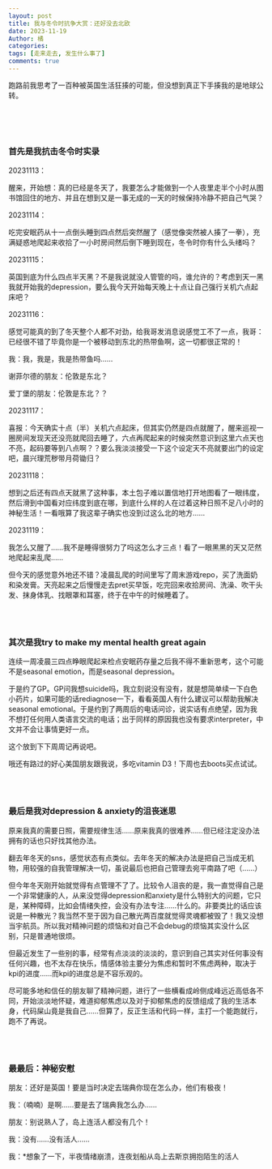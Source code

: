 ```yaml
---
layout: post
title: 我与冬令时抗争大赏：还好没去北欧
date: 2023-11-19
Author: 橘
categories: 
tags: [走来走去, 发生什么事了]
comments: true
---
```




跑路前我思考了一百种被英国生活狂揍的可能，但没想到真正下手揍我的是地球公转。

<!-- more -->



<br><br><br>



### 首先是我抗击冬令时实录

20231113：

醒来，开始想：真的已经是冬天了，我要怎么才能做到一个人夜里走半个小时从图书馆回住的地方、并且在想到又是一事无成的一天的时候保持冷静不把自己气哭？

20231114：

吃完安眠药从十一点倒头睡到四点然后突然醒了（感觉像突然被人揍了一拳），充满疑惑地爬起来收拾了一小时房间然后倒下睡到现在，冬令时你有什么头绪吗？

20231115：

英国到底为什么四点半天黑？不是我说就没人管管的吗，谁允许的？考虑到天一黑我就开始我的depression，要么我今天开始每天晚上十点让自己强行关机六点起床吧？

20231116：

感觉可能真的到了冬天整个人都不对劲，给我哥发消息说感觉工不了一点，我哥：已经很不错了毕竟你是一个被移动到东北的热带鱼啊，这一切都很正常的！

我：我，我是，我是热带鱼吗……

谢菲尔德的朋友：伦敦是东北？

爱丁堡的朋友：伦敦是东北？？

20231117：

喜报：今天确实十点（半）关机六点起床，但其实仍然是四点就醒了，醒来巡视一圈房间发现天还没亮就爬回去睡了，六点再爬起来的时候突然意识到这里六点天也不亮，起码要等到八点啊？？要么我淡淡接受一下这个设定天不亮就要出门的设定吧，晨兴理荒秽带月荷锄归？

20231118：

想到之后还有四点天就黑了这种事，本土包子难以置信地打开地图看了一眼纬度，然后滑到中国看对应纬度到底在哪，到底什么样的人在过着这种日照不足八小时的神秘生活！一看哦算了我这辈子确实也没到过这么北的地方……

20231119：

我怎么又醒了……我不是睡得很努力了吗这怎么才三点！看了一眼黑黑的天又茫然地爬起来乱爬……

但今天的感觉意外地还不错？凌晨乱爬的时间里写了周末游戏repo，买了洗面奶和染发膏。天亮起来之后慢慢走去pret买早饭，吃完回来收拾房间、洗澡、吹干头发、抹身体乳、找眼罩和耳塞，终于在中午的时候睡着了。



<br><br>
### 其次是我try to make my mental health great again

连续一周凌晨三四点睁眼爬起来检点安眠药存量之后我不得不重新思考，这个可能不是seasonal emotion，而是seasonal depression。

于是约了GP。GP问我想suicide吗，我立刻说没有没有，就是想简单续一下白色小药片，如果可能的话rediagnose一下，看看英国人有什么建议可以帮助我解决seasonal emotional。于是约到了两周后的电话问诊，说实话有点绝望，因为我不想打任何用人类语言交流的电话；出于同样的原因我也没有要求interpreter，中文并不会让事情更好一点。

这个放到下下周周记再说吧。

哦还有路过的好心美国朋友跟我说，多吃vitamin D3！下周也去boots买点试试。



<br><br>

### 最后是我对depression & anxiety的沮丧迷思

原来我真的需要日照，需要规律生活……原来我真的很难养……但已经注定没办法拥有的话也只好找其他办法。

翻去年冬天的sns，感觉状态有点类似。去年冬天的解决办法是把自己当成无机物，用较强的自我管理解决一切，虽说最后也把自己管理去宛平南路了吧（……）

但今年冬天刚开始就觉得有点管理不了了。比较令人沮丧的是，我一直觉得自己是一个非常健康的人，从来没觉得depression和anxiety是什么特别大的问题，它只是，某种障碍，比如会情绪失控，会没有办法专注……什么的。非要类比的话应该说是一种散光？我当然不至于因为自己散光两百度就觉得灵魂都被毁了！我又没想当宇航员。所以我对精神问题的烦恼和对自己不会debug的烦恼其实没什么区别，只是普通地很烦。

但最近发生了一些别的事，经常有点淡淡的淡淡的，意识到自己其实对任何事没有任何兴趣，也不太存在快乐，情感体验主要分为焦虑和暂时不焦虑两种，取决于kpi的进度……而kpi的进度总是不容乐观的。

尽可能多地和信任的朋友聊了精神问题，进行了一些横看成岭侧成峰远近高低各不同，开始淡淡地怀疑，难道抑郁焦虑以及对于抑郁焦虑的反馈组成了我的生活本身，代码屎山竟是我自己……但算了，反正生活和代码一样，主打一个能跑就行，跑不了再说。



<br><br>
### 最最后：神秘安慰

朋友：还好是英国！要是当时决定去瑞典你现在怎么办，他们有极夜！

我：（喃喃）是啊……要是去了瑞典我怎么办……

朋友：别说熟人了，岛上连活人都没有几个！

我：没有……没有活人……

我：*想象了一下，半夜情绪崩溃，连夜划船从岛上去斯京拥抱陌生的活人









